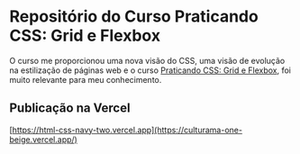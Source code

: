 # Repositório do Curso Praticando CSS: Grid e Flexbox

O curso me proporcionou uma nova visão do CSS, uma visão de evolução na estilização de páginas web e o curso [Praticando CSS: Grid e Flexbox](https://cursos.alura.com.br/course/praticando-css-grid-flexbox), foi muito relevante para meu conhecimento.

## Publicação na Vercel
[https://html-css-navy-two.vercel.app](https://culturama-one-beige.vercel.app/)